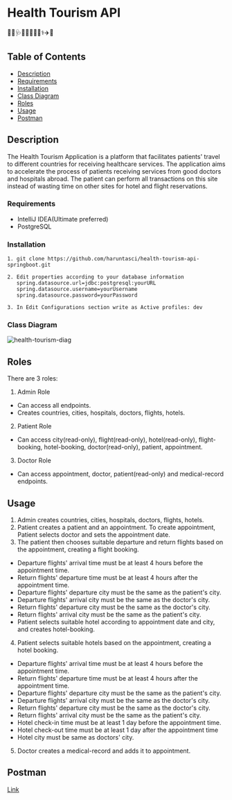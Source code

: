 # Health Tourism API
👨‍⚕️🩺👴🏥🛌💉💊⚕️✈️🏨
## Table of Contents
- [Description](#description)
- [Requirements](#requirements)
- [Installation](#installation)
- [Class Diagram](#class-diagram)
- [Roles](#roles)
- [Usage](#usage)
- [Postman](#postman)

## Description

The Health Tourism Application is a platform that facilitates patients' travel to different countries for receiving healthcare services. 
The application aims to accelerate the process of patients receiving services from good doctors and hospitals abroad.
The patient can perform all transactions on this site instead of wasting time on other sites for hotel and flight reservations.

### Requirements

- IntelliJ IDEA(Ultimate preferred)
- PostgreSQL

### Installation

```
1. git clone https://github.com/haruntasci/health-tourism-api-springboot.git

2. Edit properties according to your database information
   spring.datasource.url=jdbc:postgresql:yourURL
   spring.datasource.username=yourUsername
   spring.datasource.password=yourPassword

3. In Edit Configurations section write as Active profiles: dev
```  
### Class Diagram
![health-tourism-diag](https://github.com/haruntasci/health-tourism-api-springboot/assets/99567926/ff294842-a4ca-419a-acc9-aa7a0d68f256)

## Roles
There are 3 roles:
1. Admin Role
- Can access all endpoints.
- Creates countries, cities, hospitals, doctors, flights, hotels.
2. Patient Role
- Can access city(read-only), flight(read-only), hotel(read-only), flight-booking, hotel-booking, doctor(read-only), patient, appointment.
3. Doctor Role
- Can access appointment, doctor, patient(read-only) and medical-record endpoints.

## Usage
1. Admin creates countries, cities, hospitals, doctors, flights, hotels.
2. Patient creates a patient and an appointment. To create appointment, Patient selects doctor and sets the appointment date.
3. The patient then chooses suitable departure and return flights based on the appointment, creating a flight booking.
- Departure flights' arrival time must be at least 4 hours before the appointment time.
- Return flights' departure time must be at least 4 hours after the appointment time.
- Departure flights' departure city must be the same as the patient's city.
- Departure flights' arrival city must be the same as the doctor's city.
- Return flights' departure city must be the same as the doctor's city.
- Return flights' arrival city must be the same as the patient's city.
- Patient selects suitable hotel according to appointment date and city, and creates hotel-booking.
4. Patient selects suitable hotels based on the appointment, creating a hotel booking.
- Departure flights' arrival time must be at least 4 hours before the appointment time.
- Return flights' departure time must be at least 4 hours after the appointment time.
- Departure flights' departure city must be the same as the patient's city.
- Departure flights' arrival city must be the same as the doctor's city.
- Return flights' departure city must be the same as the doctor's city.
- Return flights' arrival city must be the same as the patient's city.
- Hotel check-in time must be at least 1 day before the appointment time.
- Hotel check-out time must be at least 1 day after the appointment time
- Hotel city must be same as doctors' city.
5. Doctor creates a medical-record and adds it to appointment.

  ## Postman
  [Link](https://api.postman.com/collections/9589337-f18e4bbd-556d-43e0-85e9-72aefe16f0f5?access_key=PMAT-01H96D1XQ756Z0PCAHWX33NY53)

